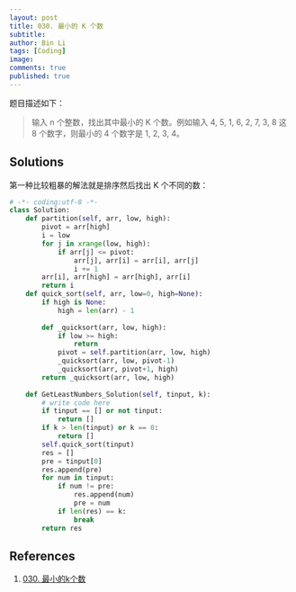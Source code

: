 ```yaml
---
layout: post
title: 030. 最小的 K 个数
subtitle:
author: Bin Li
tags: [Coding]
image: 
comments: true
published: true
---
```


题目描述如下：

> 输入 n 个整数，找出其中最小的 K 个数。例如输入 4, 5, 1, 6, 2, 7, 3, 8 这 8 个数字，则最小的 4 个数字是 1, 2, 3, 4。

## Solutions
第一种比较粗暴的解法就是排序然后找出 K 个不同的数：
```python
# -*- coding:utf-8 -*-
class Solution:
    def partition(self, arr, low, high):
        pivot = arr[high]
        i = low
        for j in xrange(low, high):
            if arr[j] <= pivot:
                arr[j], arr[i] = arr[i], arr[j]
                i += 1
        arr[i], arr[high] = arr[high], arr[i]
        return i
    def quick_sort(self, arr, low=0, high=None):
        if high is None:
            high = len(arr) - 1
             
        def _quicksort(arr, low, high):
            if low >= high:
                return
            pivot = self.partition(arr, low, high)
            _quicksort(arr, low, pivot-1)
            _quicksort(arr, pivot+1, high)
        return _quicksort(arr, low, high)
    
    def GetLeastNumbers_Solution(self, tinput, k):
        # write code here
        if tinput == [] or not tinput:
            return []
        if k > len(tinput) or k == 0:
            return []
        self.quick_sort(tinput)
        res = []
        pre = tinput[0]
        res.append(pre)
        for num in tinput:
            if num != pre:
                res.append(num)
                pre = num
            if len(res) == k:
                break
        return res
```
## References
1. [030. 最小的k个数](https://www.cnblogs.com/yanmk/p/9222971.html)